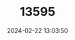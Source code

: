 ---
title: "13595"
category: "Mixophyes balbus"
draft: false
date: 2024-02-22 13:03:50
languages:
  English: ["Grey Barred Frog", "Silver-eyed Barred Frog", "Southern Barred Frog", "Stuttering Frog"]
---